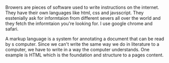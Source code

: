 Browers are pieces of software used to write instructions on the internet. They have their own languages like html, css and javsscript. They esstenially ask for informtaion from different severs all over the world and they fetch the informtaion you're looking for. I use google chrome and safari.

A markup language is a system for annotating a document that can be read by s computer. Since we can't write the same way we do in literature to a computer, we have to write in a way the computer understands. One example is HTML which is the foundation and structure to a pages content. 


